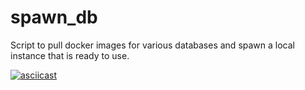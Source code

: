 # spawn_db
Script to pull docker images for various databases and spawn a local instance that is ready to use.

[![asciicast](https://asciinema.org/a/mKaOf5W07I8A9bgeiccwggAtm.png)](https://asciinema.org/a/mKaOf5W07I8A9bgeiccwggAtm)
